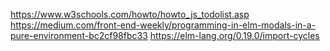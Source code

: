 https://www.w3schools.com/howto/howto_js_todolist.asp
https://medium.com/front-end-weekly/programming-in-elm-modals-in-a-pure-environment-bc2cf98fbc33
https://elm-lang.org/0.19.0/import-cycles
